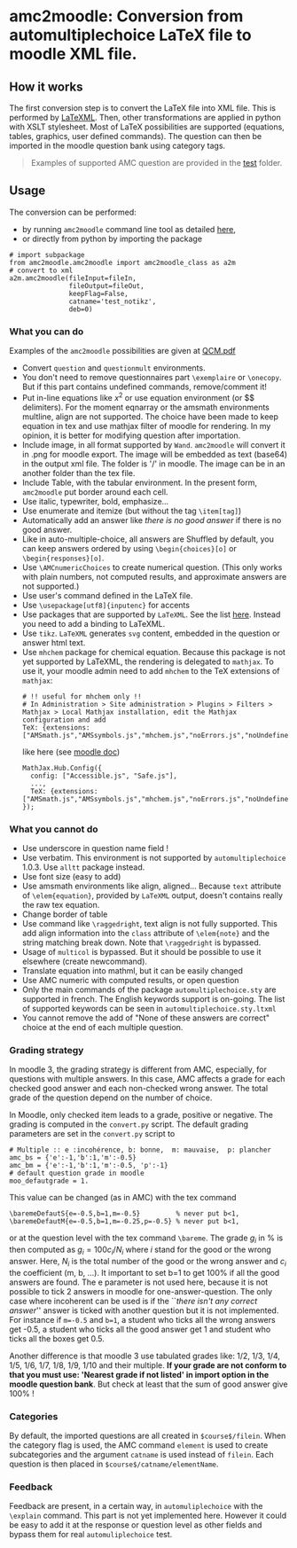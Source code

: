 # amc2moodle: Conversion from automultiplechoice LaTeX file to moodle XML file.


## How it works

The first conversion step is to convert the LaTeX file into XML file. This is performed by [LaTeXML](https://dlmf.nist.gov/LaTeXML/). Then, other transformations are applied in python with XSLT stylesheet. Most of LaTeX possibilities are supported (equations, tables, graphics, user defined commands). The question can then be imported in the moodle question bank using category tags.

> Examples of supported AMC question are provided in the [test](./test) folder.


## Usage

The conversion can be performed:
  - by running `amc2moodle` command line tool as detailed [here](../../README.md#conversion),
  - or directly from python by importing the package
```
# import subpackage
from amc2moodle.amc2moodle import amc2moodle_class as a2m
# convert to xml
a2m.amc2moodle(fileInput=fileIn,
               fileOutput=fileOut,
               keepFlag=False,
               catname='test_notikz',
               deb=0)
```

### What you can do

Examples of the `amc2moodle` possibilities are given at [QCM.pdf](./test/QCM.pdf)

  -  Convert `question` and `questionmult` environments.
  -  You don't need to remove questionnaires part `\exemplaire` or `\onecopy`. But if this part contains undefined commands, remove/comment it!
  -  Put in-line equations like $x^2$ or use equation environment (or $$ delimiters). For the moment eqnarray  or the amsmath environments multline, align are not supported. The choice have been made to keep equation in tex and use mathjax filter of moodle for rendering. In my opinion, it is better for modifying question after importation.
  -  Include image, in all format supported by `Wand`. `amc2moodle`  will convert it in .png for moodle export. The image will be embedded as text (base64) in the output xml file. The folder is '/' in moodle. The image can be in an another folder than the tex file.
  -  Include Table, with the tabular environment. In the present form, `amc2moodle` put  border around each cell.
  -  Use italic, typewriter, bold, emphasize...
  -  Use enumerate and itemize (but without the tag `\item[tag]`)
  -  Automatically add an answer like *there is no good answer* if there is no good answer.
  -  Like in auto-multiple-choice, all answers are Shuffled by default, you can keep answers ordered by using `\begin{choices}[o]` or `\begin{responses}[o]`.
  -  Use `\AMCnumericChoices` to create numerical question. (This only works with plain numbers, not computed results, and approximate answers are not supported.)
  -  Use user's command defined in the LaTeX file.
  -  Use `\usepackage[utf8]{inputenc}`   for accents
  -  Use packages that are supported by `LaTeXML`. See the list [here](http://dlmf.nist.gov/LaTeXML/manual/included.bindings). Instead you need to add a binding to LaTeXML.
  -  Use `tikz`. `LaTeXML` generates `svg` content, embedded in the question or answer html text.
  -  Use `mhchem` package for chemical equation. Because this package is not yet supported by LaTeXML, the rendering is delegated to `mathjax`. To use it, your moodle admin need to add `mhchem` to the TeX extensions of `mathjax`:
	  ```
	  # !! useful for mhchem only !!
	  # In Administration > Site administration > Plugins > Filters > Mathjax > Local Mathjax installation, edit the Mathjax configuration and add
	  TeX: {extensions: ["AMSmath.js","AMSsymbols.js","mhchem.js","noErrors.js","noUndefined.js"]}
	  ```
	  like here (see [moodle doc](https://docs.moodle.org/38/en/Chemistry_notation_using_mhchem#via_MathJax))
	  ```
	  MathJax.Hub.Config({
		config: ["Accessible.js", "Safe.js"],
		...,
		TeX: {extensions: ["AMSmath.js","AMSsymbols.js","mhchem.js","noErrors.js","noUndefined.js"]}
	  });

	  ```



### What you cannot do

  -  Use underscore in question name field !
  -  Use verbatim. This environment is not supported by `automultiplechoice` 1.0.3. Use `alltt` package instead.
  -  Use font size (easy to add)
  -  Use amsmath environments like align, aligned... Because  `text` attribute of `\elem{equation}`, provided by `LaTeXML` output, doesn't contains really the raw tex equation.
  -  Change border of table
  -  Use command like `\raggedright`, text align is not fully supported. This add align information into the `class` attribute of `\elem{note}` and the string matching break down. Note that `\raggedright` is bypassed.
  -  Usage of `multicol` is bypassed. But it should be possible to use it elsewhere (create newcommand).
  -  Translate equation into mathml, but it can be easily changed
  -  Use AMC numeric with computed results, or open question
  -  Only the main commands of the package `automultiplechoice.sty` are supported in french. The English keywords support is on-going. The list of supported keywords can be seen in `automultiplechoice.sty.ltxml`
  -  You cannot remove the add of "None of these answers are correct" choice at the end of each multiple question.


### Grading strategy
In moodle 3, the grading strategy is different from AMC, especially, for questions with multiple answers. In this case, AMC affects a grade for each checked good answer and each non-checked wrong answer. The total grade of the question depend on the number of choice.

In Moodle, only checked item leads to a grade, positive or negative. The grading is computed in the `convert.py` script.
The default grading parameters are set in the `convert.py` script to
```
# Multiple :: e :incohérence, b: bonne,  m: mauvaise,  p: plancher
amc_bs = {'e':-1,'b':1,'m':-0.5}
amc_bm = {'e':-1,'b':1,'m':-0.5, 'p':-1}
# default question grade in moodle
moo_defautgrade = 1.
```
This value can be changed (as in AMC) with the tex command
```
\baremeDefautS{e=-0.5,b=1,m=-0.5}         % never put b<1,
\baremeDefautM{e=-0.5,b=1,m=-0.25,p=-0.5} % never put b<1,
```
or at the question level with the tex command `\bareme`.
The grade $g_i$ in % is then computed as
$g_i = 100  c_i / N_i$ where $i$ stand for the good or the wrong answer. Here, $N_i$ is the total number of the good or the wrong answer and $c_i$ the coefficient (m, b, ...). It important to set b=1 to get 100% if all the good answers are found. The e parameter is not used here, because it is not possible to tick 2 answers in moodle for one-answer-question. The only case where incoherent can be used is if the ``_there isn't any correct answer_'' answer is ticked with another question but it is not implemented.
For instance if `m=-0.5` and `b=1`, a student who ticks all the wrong answers get -0.5, a student who ticks all the good answer get  1 and student who ticks all the boxes get 0.5.

Another difference is that moodle 3 use tabulated grades like: 1/2, 1/3, 1/4, 1/5, 1/6, 1/7, 1/8, 1/9, 1/10 and their multiple. **If your grade are not conform to that you must use: 'Nearest grade if not listed' in import option in the moodle question bank**. But check at least that the sum of good answer give 100% !



### Categories
By default, the imported questions are all created in `$course$/filein`. When the category flag is used, the AMC command `element` is used to create subcategories and the argument `catname` is used instead of `filein`.
Each question is then placed in `$course$/catname/elementName`.


### Feedback
Feedback are present, in a certain way, in `automuliplechoice` with the `\explain` command. This part is not yet implemented here. However it could be easy to add it at the response or question level as other fields and bypass them for real `automuliplechoice` test.

